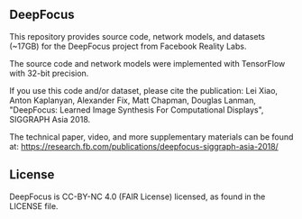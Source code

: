 ## DeepFocus

This repository provides source code, network models, and datasets (~17GB) for the DeepFocus project from Facebook Reality Labs.

The source code and network models were implemented with TensorFlow with 32-bit precision.

If you use this code and/or dataset, please cite the publication: Lei Xiao, Anton Kaplanyan, Alexander Fix, Matt Chapman, Douglas Lanman, "DeepFocus: Learned Image Synthesis For Computational Displays", SIGGRAPH Asia 2018.

The technical paper, video, and more supplementary materials can be found at:
https://research.fb.com/publications/deepfocus-siggraph-asia-2018/

## License
DeepFocus is CC-BY-NC 4.0 (FAIR License) licensed, as found in the LICENSE file.
